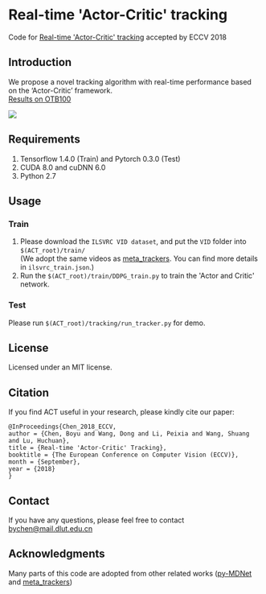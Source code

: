 Real-time 'Actor-Critic' tracking
=========================================
Code for [Real-time 'Actor-Critic' tracking](https://drive.google.com/file/d/18N0G1vX148SQWBuvG5sdAXjlSJH3yUua/view) accepted by ECCV 2018

Introduction
--------------------------------
We propose a novel tracking algorithm with real-time performance based on the ‘Actor-Critic’ framework.</br>
[Results on OTB100](https://drive.google.com/open?id=1wNv8pKWFz7n3-izZDQYKdCxyLjv76a2Y) </br>

![](https://github.com/bychen515/ACT/blob/master/ACT.png)  

Requirements
--------------------------
1. Tensorflow 1.4.0 (Train) and Pytorch 0.3.0 (Test)
2. CUDA 8.0 and cuDNN 6.0
3. Python 2.7

Usage
--------------------------
### Train
  1. Please download the `ILSVRC VID dataset`, and put the `VID` folder into `$(ACT_root)/train/` </br>
  (We adopt the same videos as [meta_trackers](https://github.com/silverbottlep/meta_trackers). You can find more details in `ilsvrc_train.json`.)
  2. Run the `$(ACT_root)/train/DDPG_train.py` to train the 'Actor and Critic' network.
### Test
  Please run `$(ACT_root)/tracking/run_tracker.py` for demo.
  
License
--------------------
Licensed under an MIT license.

Citation
--------------------
If you find ACT useful in your research, please kindly cite our paper:</br>

    @InProceedings{Chen_2018_ECCV,
    author = {Chen, Boyu and Wang, Dong and Li, Peixia and Wang, Shuang and Lu, Huchuan},
    title = {Real-time 'Actor-Critic' Tracking},
    booktitle = {The European Conference on Computer Vision (ECCV)},
    month = {September},
    year = {2018}
    }

Contact
--------------------
If you have any questions, please feel free to contact bychen@mail.dlut.edu.cn

Acknowledgments
------------------------------
Many parts of this code are adopted from other related works ([py-MDNet](https://github.com/HyeonseobNam/py-MDNet) and [meta_trackers](https://github.com/silverbottlep/meta_trackers))

